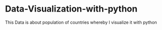 # Data-Visualization-with-python
This Data is about population of countries whereby I visualize it with python
